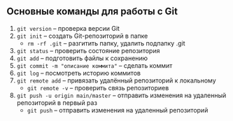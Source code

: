 ## Основные команды для работы с Git  

 1. `git version` – проверка версии Git  
 2. `git init` – создать Git-репозиторий в папке 
     - `rm -rf .git` – разгитить папку, удалить подпапку .git
 3. `git status` – проверить состояние репозитория
 4. `git add` – подготовить файлы к сохранению
 5. `git commit -m "описание коммита"` – сделать коммит
 6. `git log` – посмотреть историю коммитов
 7. `git remote add` – привязать удалённый репозиторий к локальному
     - `git remote -v` – проверить связь репозиториев
 8. `git push -u origin main/master` – отправить изменения на удаленный репозиторий в первый раз
     - `git push` – отправить изменения на удаленный репозиторий